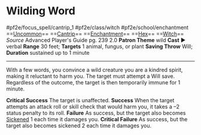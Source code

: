 # Wilding Word
#pf2e/focus_spell/cantrip_1 #pf2e/class/witch #pf2e/school/enchantment 
==[Uncommon](Uncommon.md)== ==[Cantrip](Cantrip.md)== ==[Enchantment](Enchantment.md)== ==[Hex](Hex.md)== ==[Witch](Witch.md)==
*Source* Advanced Player's Guide pg. 239 2.0
**Patron Theme** wild
**Cast** ► verbal
**Range** 30 feet; **Targets** 1 animal, fungus, or plant
**Saving Throw** Will; **Duration** sustained up to 1 minute

---
With a few words, you convince a wild creature you are a kindred spirit, making it reluctant to harm you. The target must attempt a Will save. Regardless of the outcome, the target is then temporarily immune for 1 minute.

**Critical Success** The target is unaffected.
**Success** When the target attempts an attack roll or skill check that would harm you, it takes a –2 status penalty to its roll.
**Failure** As success, but the target also becomes [Sickened](Sickened.md) 1 each time it damages you.
**Critical Failure** As success, but the target also becomes sickened 2 each time it damages you.